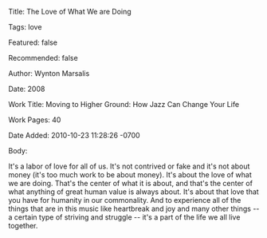 Title:  The Love of What We are Doing

Tags:   love

Featured: false

Recommended: false

Author: Wynton Marsalis

Date:   2008

Work Title: Moving to Higher Ground: How Jazz Can Change Your Life

Work Pages: 40

Date Added: 2010-10-23 11:28:26 -0700

Body:

It's a labor of love for all of us. It's not contrived or fake and it's not about money (it's too much work to be about money). It's about the love of what we are doing. That's the center of what it is about, and that's the center of what anything of great human value is always about. It's about that love that you have for humanity in our commonality. And to experience all of the things that are in this music like heartbreak and joy and many other things -- a certain type of striving and struggle -- it's a part of the life we all live together.

